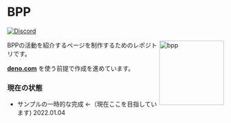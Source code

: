 # BPP

[![Discord](https://img.shields.io/discord/895078439709708318?logo=discord&style=social&label=discord)](https://discord.gg/bpp)

<img align="right" src="https://cdn.discordapp.com/attachments/895078442637336628/919609231739617311/BPP_1.png" height="150px" alt="bpp">

BPPの活動を紹介するページを制作するためのレポジトリです。

**[deno.com](https://dash.deno.com/projects/bpp)** を使う前提で作成を進めています。

### 現在の状態

- サンプルの一時的な完成 ←（現在ここを目指しています) 2022.01.04
